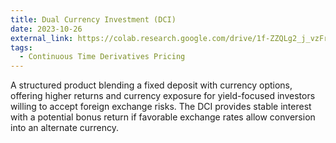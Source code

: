 ```yaml
---
title: Dual Currency Investment (DCI)
date: 2023-10-26
external_link: https://colab.research.google.com/drive/1f-ZZQLg2_j_vzFrK3wnkal8fYNMrwu6t?usp=sharing
tags:
  - Continuous Time Derivatives Pricing
---
```


A structured product blending a fixed deposit with currency options, offering higher returns and currency exposure for yield-focused investors willing to accept foreign exchange risks. The DCI provides stable interest with a potential bonus return if favorable exchange rates allow conversion into an alternate currency.

<!--more-->
